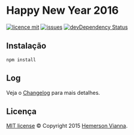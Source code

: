 # Happy New Year 2016

[![licence mit](https://img.shields.io/badge/license-MIT-blue.svg)](https://github.com/hemersonvianna/happy-new-year-2016/blob/master/LICENSE.md)
[![issues](https://img.shields.io/github/issues/hemersonvianna/happy-new-year-2016.svg)](https://github.com/hemersonvianna/happy-new-year-2016/issues)
[![devDependency Status](https://david-dm.org/hemersonvianna/happy-new-year-2016/dev-status.svg)](https://david-dm.org/hemersonvianna/happy-new-year-2016#info=devDependencies)

## Instalação

```
npm install
```

## Log

Veja o [Changelog](CHANGELOG.md) para mais detalhes.

## Licença

[MIT license](LICENSE.md) © Copyright 2015 [Hemerson Vianna](http://hemersonvianna.io).
